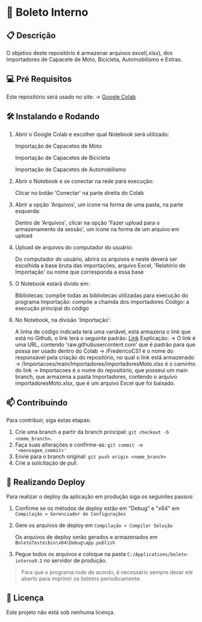 # 🚀 Boleto Interno


## 📋 Descrição

O objetivo deste repositório é armazenar arquivos excel(.xlsx), dos Importadores de Capacete de Moto, Bicicleta, Automobilismo e Extras.
 
## 💻 Pré Requisitos

Este repositório será usado no site: 
-> [Google Colab](https://colab.research.google.com/)

## 🛠️ Instalando e Rodando

1. Abrir o Google Colab e escolher qual Notebook será utilizado:

   Importação de Capacetes de Moto
   
   Importação de Capacetes de Bicicleta
   
   Importação de Capacetes de Automobilismo

3. Abrir o Notebook e se conectar na rede para execução:

   Clicar no botão 'Conectar' na parte direita do Colab

4. Abrir a opção 'Arquivos', um ícone na forma de uma pasta, na parte esquerda:

   Dentro de 'Arquivos', clicar na opção 'Fazer upload para o armazenamento da sessão', um ícone na forma de um arquivo em upload

5. Upload de arquivos do computador do usuário:

   Do computador do usuário, abrirá os arquivos e neste deverá ser escolhida a base bruta das importações, arquivo Excel, 'Relatório de Importação' ou nome que corresponda a essa base

6. O Notebook estará divido em:

   Bibliotecas: compõe todas as bibliotecas utilizadas para execução do programa
   Importação: compõe a chamda dos importadores
   Código: a execução principal do código

7. No Notebook, na divisão 'Importação':

   A linha de código indicada terá uma variável, está armazena o link que está no Github, o link terá o seguinte padrão: [Link](https://raw.githubusercontent.com/FredericoCS1/Importacoes/main/Importadores/importadoresMoto.xlsx)
   Explicação:
   -> O link é uma URL, contendo 'raw.githubusercontent.com' que é padrão para que possa ser usado dentro do Colab
   -> /FredericoCS1 é o nome do responsável pela criação do repositório, no qual o link está armazenado
   -> /Importacoes/main/Importadores/importadoresMoto.xlsx é o caminho do link
   -> Importacoes é o nome do repositório, que posseui um main branch, que armazena a pasta Importadores, contendo o arquivo importadoresMoto.xlsx, que é um arquivo Excel que foi baixado.

## 📫 Contribuindo

Para contribuir, siga estas etapas:

1. Crie uma branch a partir da branch principal: `git checkout -b <nome_branch>`.
3. Faça suas alterações e confirme-as: `git commit -m '<mensagem_commit>'`
4. Envie para o branch original: `git push origin <nome_branch>`
5. Crie a solicitação de pull.

## 🏁 Realizando Deploy

Para realizar o deploy da aplicação em produção siga os seguintes passos:

1. Confirme se os métodos de deploy estão em "Debug" e "x64" em `Compilação > Gerenciador de Configurações`
   
2. Gere os arquivos de deploy em `Compilação > Compilar Solução`
   
   Os arquivos de deploy serão gerados e armazenados em `BoletoTeste\bin\x64\Debug\app.publish`
   
3. Pegue todos os arquivos e coloque na pasta `C:/Applications/boleto-interno9.2` no servidor de produção.

> Para que o programa rode de acordo, é necessário sempre dexar ele aberto para imprimir os boletos periodicamente.

## 📜 Licença 

Este projeto não está sob nenhuma licença.


